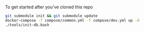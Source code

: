 To get started after you've cloned this repo
```bash
git submodule init && git submodule update
docker-compose -f compose/common.yml -f compose/dev.yml up -d
./tools/init-db.bash
```
